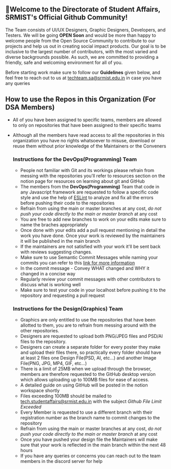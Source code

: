 ## 🤗Welcome to the Directorate of Student Affairs, SRMIST's Official Github Community!

The Team consists of UI/UX Designers, Graphic Designers, Developers, and Testers. We will be going **OPEN Soon** and would be more than happy to welcome people from the Open Source Community to contribute to our projects and help us out in creating social impact products. Our goal is to be inclusive to the largest number of contributors, with the most varied and diverse backgrounds possible. As such, we are committed to providing a friendly, safe and welcoming environment for all of you.

Before starting work make sure to follow our **Guidelines** given below, and feel free to reach out to us at [techteam.sa@srmist.edu.in](mailto:techteam.sa@srmist.edu.in) in case you have any queries


## How to use the Repos in this Organization (For DSA Members)

* All of you have been assigned to specific teams, members are allowed to only on repositories that have been assigned to their specific teams
* Although all the members have read access to all the repositories in this organization you have no rights whatsoever to misuse, download or reuse them without prior knowledge of the Maintainers or the Conveners

  ### Instructions for the DevOps(Programming) Team
  * People not familiar with Git and its workings please refrain from messing with the repositories you'll refer to resources section on the notion page for resources on learning about git and GitHub
   * The members from the **DevOps(Programming)** Team that code in any Javascript framework are requested to follow a specific code style and use the help of [ESLint](https://eslint.org) to analyze and fix all the errors before pushing their code to the repositories 
  * Refrain from using the main or master branches at any cost, *do not push your code directly to the main or master branch* at any cost
  * You are free to add new branches to work on your edits make sure to name the braches appropriately
  * Once done with your edits add a pull request mentioning in detail the work you have done. Once your work is reviewed by the maintainers it will be published in the main branch
  * If the maintainers are not satisfied with your work it'll be sent back with reviews suggesting changes.
  * Make sure to use Semantic Commit Messages while naming your commits you can refer to this [link for more information](https://gist.github.com/joshbuchea/6f47e86d2510bce28f8e7f42ae84c716)
  * In the commit message - Convey WHAT changed and WHY it changed in a concise way
  * Regularly review your commit messages with other contributors to discuss what is working well
  * Make sure to test your code in your localhost before pushing it to the repository and requesting a pull request
  
   ### Instructions for the Design(Graphics) Team
   * Graphics are only entitled to use the repositories that have been allotted to them, you are to refrain from messing around with the other repositories.
   * Designers are requested to upload both PNG/JPEG files and PSD/AI files to the repository.
   * Designers can create a separate folder for every poster they make and upload their files there, so practically every folder should have at least 2 files one Design File(PSD, AI, etc...) and another Image File(PNG, JPG, MP4, GIF, etc...)
   * There is a limit of 25MB when we upload through the browser, members are therefore requested to the GitHub desktop version which allows uploading up to 100MB files for ease of access.
   * A detailed guide on using GitHub will be posted in the notion workspace shortly
   * Files exceeding 100MB should be mailed to [tech.studentaffairs@srmist.edu.in](mailto:tech.studentaffairs@srmist.edu.in) with the subject *Github File Limit Exceeded*
   * Every Member is requested to use a different branch with their registration number as the branch name to commit changes to the repository
   * Refrain from using the main or master branches at any cost, *do not push your code directly to the main or master branch* at any cost
   * Once you have pushed your design file the Maintainers will make sure that your work is reflected in the main branch within the next 48 hours
   * If you have any queries or concerns you can reach out to the team members in the discord server for help

